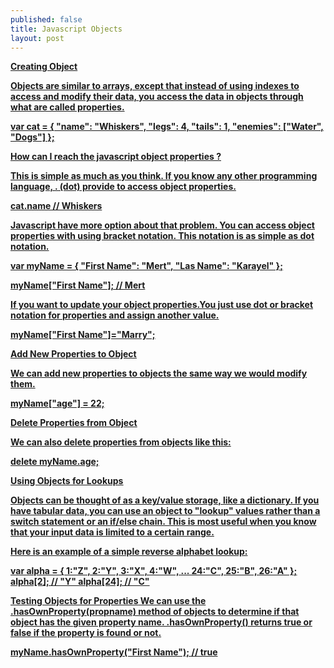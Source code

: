 ```yaml
---
published: false
title: Javascript Objects
layout: post
---
```

<b><u>Creating Object<u></u>

Objects are similar to arrays, except that instead of using indexes to access and modify their data, you access the data in objects through what are called properties.

var cat = {
  "name": "Whiskers",
  "legs": 4,
  "tails": 1,
  "enemies": ["Water", "Dogs"]
};

<b><u>How can I reach the javascript object properties ?</u></b>

This is simple as much as you think. If you know any other programming language, . (dot) provide to access object properties.

cat.name // Whiskers

Javascript have more option about that problem. You can access object properties with using bracket notation. This notation is as simple as dot notation.

var myName = {
  "First Name": "Mert",
  "Las Name": "Karayel"
};

myName["First Name"]; // Mert

If you want to update your object properties.You just use dot or bracket notation for properties and assign another value.

myName["First Name"]="Marry";

<b><u>Add New Properties to Object</u></b>

We can add new properties to objects the same way we would modify them.

myName["age"] = 22;

<b><u>Delete Properties from Object</u></b>

We can also delete properties from objects like this:

delete myName.age;

<b><u>Using Objects for Lookups</u></b>

Objects can be thought of as a key/value storage, like a dictionary. If you have tabular data, you can use an object to "lookup" values rather than a switch statement or an if/else chain. This is most useful when you know that your input data is limited to a certain range.

Here is an example of a simple reverse alphabet lookup:

var alpha = {
  1:"Z",
  2:"Y",
  3:"X",
  4:"W",
  ...
  24:"C",
  25:"B",
  26:"A"
};
alpha[2]; // "Y"
alpha[24]; // "C"

<b><u>Testing Objects for Properties</u></b>
We can use the .hasOwnProperty(propname) method of objects to determine if that object has the given property name. .hasOwnProperty() returns true or false if the property is found or not.

myName.hasOwnProperty("First Name"); // true